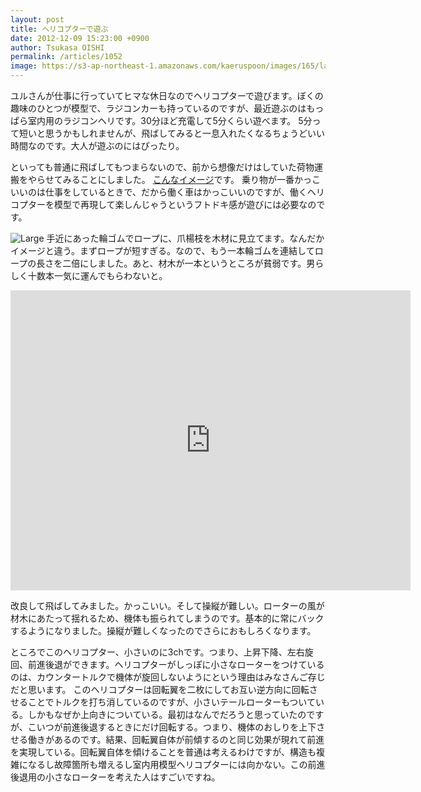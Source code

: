 ```yaml
---
layout: post
title: ヘリコプターで遊ぶ
date: 2012-12-09 15:23:00 +0900
author: Tsukasa OISHI
permalink: /articles/1052
image: https://s3-ap-northeast-1.amazonaws.com/kaeruspoon/images/165/large.JPG?1355034205
---
```


ユルさんが仕事に行っていてヒマな休日なのでヘリコプターで遊びます。ぼくの趣味のひとつが模型で、ラジコンカーも持っているのですが、最近遊ぶのはもっぱら室内用のラジコンヘリです。30分ほど充電して5分くらい遊べます。
5分って短いと思うかもしれませんが、飛ばしてみると一息入れたくなるちょうどいい時間なのです。大人が遊ぶのにはぴったり。

といっても普通に飛ばしてもつまらないので、前から想像だけはしていた荷物運搬をやらせてみることにしました。 [こんなイメージ](https://www.google.co.jp/search?q=ヘリコプター　荷物　運搬&tbm=isch)です。
乗り物が一番かっこいいのは仕事をしているときで、だから働く車はかっこいいのですが、働くヘリコプターを模型で再現して楽しんじゃうというフトドキ感が遊びには必要なのです。

![Large](https://s3-ap-northeast-1.amazonaws.com/kaeruspoon/images/165/large.JPG?1355034205)
手近にあった輪ゴムでロープに、爪楊枝を木材に見立てます。なんだかイメージと違う。まずロープが短すぎる。なので、もう一本輪ゴムを連結してロープの長さを二倍にしました。あと、材木が一本というところが貧弱です。男らしく十数本一気に運んでもらわないと。

<iframe width="640" height="480" src="https://www.youtube.com/embed/TO3PD6FDRmk" frameborder="0" allowfullscreen></iframe>

改良して飛ばしてみました。かっこいい。そして操縦が難しい。ローターの風が材木にあたって揺れるため、機体も振られてしまうのです。基本的に常にバックするようになりました。操縦が難しくなったのでさらにおもしろくなります。

ところでこのヘリコプター、小さいのに3chです。つまり、上昇下降、左右旋回、前進後退ができます。ヘリコプターがしっぽに小さなローターをつけているのは、カウンタートルクで機体が旋回しないようにという理由はみなさんご存じだと思います。
このヘリコプターは回転翼を二枚にしてお互い逆方向に回転させることでトルクを打ち消しているのですが、小さいテールローターもついている。しかもなぜか上向きについている。最初はなんでだろうと思っていたのですが、こいつが前進後退するときにだけ回転する。つまり、機体のおしりを上下させる働きがあるのです。結果、回転翼自体が前傾するのと同じ効果が現れて前進を実現している。回転翼自体を傾けることを普通は考えるわけですが、構造も複雑になるし故障箇所も増えるし室内用模型ヘリコプターには向かない。この前進後退用の小さなローターを考えた人はすごいですね。

